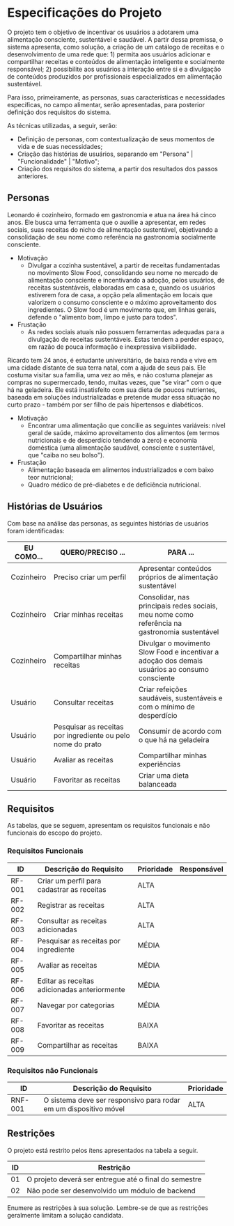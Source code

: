 # Especificações do Projeto

O projeto tem o objetivo de incentivar os usuários a adotarem uma alimentação consciente, sustentável e saudável. A partir dessa premissa, o sistema apresenta, como solução, a criação de um catálogo de receitas e o desenvolvimento de uma rede que: 1) permita aos usuários adicionar e compartilhar receitas e conteúdos de alimentação inteligente e socialmente responsável; 2) possibilite aos usuários a interação entre si e a divulgação de conteúdos produzidos por profissionais especializados em alimentação sustentável. 

Para isso, primeiramente, as personas, suas características e necessidades específicas, no campo alimentar, serão apresentadas, para posterior definição dos requisitos do sistema. 

As técnicas utilizadas, a seguir, serão:
- Definição de personas, com contextualização de seus momentos de vida e de suas necessidades;
- Criação das histórias de usuários, separando em "Persona" | "Funcionalidade" | "Motivo";
- Criação dos requisitos do sistema, a partir dos resultados dos passos anteriores.

## Personas

Leonardo é cozinheiro, formado em gastronomia e atua na área há cinco anos. Ele busca uma ferramenta que o auxilie a apresentar, em redes sociais, suas receitas do nicho de alimentação sustentável, objetivando a consolidação de seu nome como referência na gastronomia socialmente consciente. 
  - Motivação
     - Divulgar a cozinha sustentável, a partir de receitas fundamentadas no movimento Slow Food, consolidando seu nome no mercado de alimentação consciente e incentivando a adoção, pelos usuários, de receitas sustentáveis, elaboradas em casa e, quando os usuários estiverem fora de casa, a opção pela alimentação em locais que valorizem o consumo consciente e o máximo aproveitamento dos ingredientes.  O Slow food é um movimento que, em linhas gerais, defende o "alimento bom, limpo e justo para todos". 
  - Frustação
     - As redes sociais atuais não possuem ferramentas adequadas para a divulgação de receitas sustentáveis. Estas tendem a perder espaço, em razão de pouca informação e inexpressiva visibilidade. 

Ricardo tem 24 anos, é estudante universitário, de baixa renda e vive em uma cidade distante de sua terra natal, com a ajuda de seus pais. Ele costuma visitar sua família, uma vez ao mês, e não costuma planejar as compras no supermercado, tendo, muitas vezes, que "se virar" com o que há na geladeira. Ele está insatisfeito com sua dieta de poucos nutrientes, baseada em soluções industrializadas e pretende mudar essa situação no curto prazo - também por ser filho de pais hipertensos e diabéticos. 
  - Motivação
    - Encontrar uma alimentação que concilie as seguintes variáveis: nível geral de saúde, máximo aproveitamento dos alimentos (em termos nutricionais e de desperdício tendendo a zero) e economia doméstica (uma alimentação saudável, consciente e sustentável, que "caiba no seu bolso"). 
  - Frustação
    - Alimentação baseada em alimentos industrializados e com baixo teor nutricional;
    - Quadro médico de pré-diabetes e de deficiência nutricional. 
    
## Histórias de Usuários

Com base na análise das personas, as seguintes histórias de usuários foram identificadas:

|EU COMO... | QUERO/PRECISO ...  |PARA ...                 |
|--------------------|------------------------------------|----------------------------------------|
| Cozinheiro | Preciso criar um perfil | Apresentar conteúdos próprios de alimentação sustentável | 
| Cozinheiro | Criar minhas receitas | Consolidar, nas principais redes sociais, meu nome como referência na gastronomia sustentável |
| Cozinheiro | Compartilhar minhas receitas | Divulgar o movimento Slow Food e incentivar a adoção dos demais usuários ao consumo consciente |
| Usuário | Consultar receitas | Criar refeições saudáveis, sustentáveis e com o mínimo de desperdício |  
| Usuário | Pesquisar as receitas por ingrediente ou pelo nome do prato | Consumir de acordo com o que há na geladeira |
| Usuário | Avaliar as receitas | Compartilhar minhas experiências |
| Usuário | Favoritar as receitas | Criar uma dieta balanceada |

## Requisitos

As tabelas, que se seguem, apresentam os requisitos funcionais e não funcionais do escopo do projeto.

### Requisitos Funcionais

|ID    | Descrição do Requisito  | Prioridade | Responsável |
|------|-----------------------------------------|----| ----|
|RF-001| Criar um perfil para cadastrar as receitas | ALTA |  |
|RF-002| Registrar as receitas | ALTA | |
|RF-003| Consultar as receitas adicionadas | ALTA | | 
|RF-004| Pesquisar as receitas por ingrediente | MÉDIA | | 
|RF-005| Avaliar as receitas |  MÉDIA | |
|RF-006| Editar as receitas adicionadas anteriormente | MÉDIA | | 
|RF-007| Navegar por categorias | MÉDIA | |
|RF-008| Favoritar as receitas | BAIXA ||
|RF-009| Compartilhar as receitas | BAIXA ||

### Requisitos não Funcionais

|ID     | Descrição do Requisito  |Prioridade |
|-------|-------------------------|----|
|RNF-001| O sistema deve ser responsivo para rodar em um dispositivo móvel | ALTA | 

## Restrições

O projeto está restrito pelos ítens apresentados na tabela a seguir.

|ID| Restrição                                             |
|--|-------------------------------------------------------|
|01| O projeto deverá ser entregue até o final do semestre |
|02| Não pode ser desenvolvido um módulo de backend        |

Enumere as restrições à sua solução. Lembre-se de que as restrições geralmente limitam a solução candidata.
